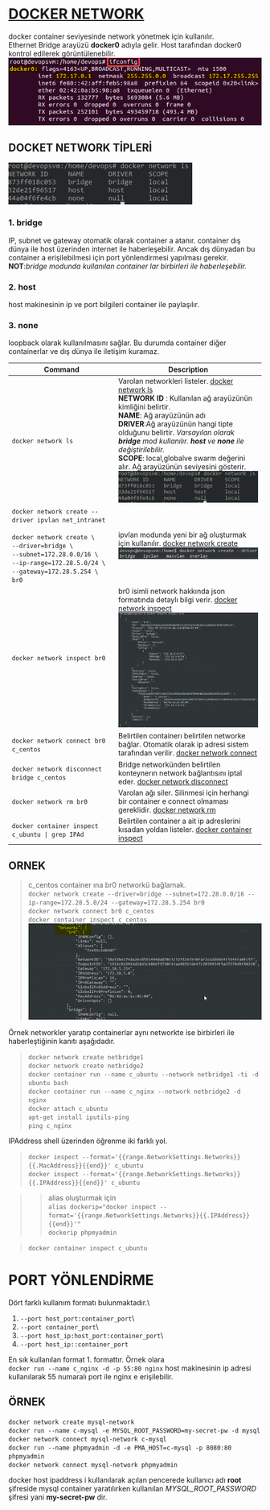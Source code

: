 # [DOCKER NETWORK](https://docs.docker.com/engine/reference/commandline/network/)

docker container seviyesinde network yönetmek için kullanılır.\
Ethernet Bridge arayüzü **docker0** adıyla gelir. Host tarafından docker0 kontrol edilerek görüntülenebilir.
![ifconfig](img/docker_network_p1.png)

## DOCKET NETWORK TİPLERİ
![ifconfig](img/docker_network_p2.png)
### **1. bridge**
IP, subnet ve gateway otomatik olarak container a atanır. container dış dünya ile host üzerinden internet ile haberleşebilir. Ancak dış dünyadan bu container a erişilebilmesi için port yönlendirmesi yapılması gerekir.\
**NOT**:*bridge modunda kullanılan container lar birbirleri ile haberleşebilir.*

### **2. host**
host makinesinin ip ve port bilgileri container ile paylaşılır.

### **3. none**
loopback olarak kullanılmasını sağlar. Bu durumda container diğer containerlar ve dış dünya ile iletişim kuramaz.

| Command        | Description |
| -------------- | ----------- |
| `docker network ls`  | Varolan networkleri listeler. [docker network ls](https://docs.docker.com/engine/reference/commandline/network_ls/)<br>**NETWORK ID** : Kullanılan ağ arayüzünün kimliğini belirtir.<br> **NAME**: Ağ arayüzünün adı<br>**DRIVER**:Ağ arayüzünün hangi tipte olduğunu belirtir. *Varsayılan olarak **bridge** mod kullanılır. **host** ve **none** ile değiştirilebilir.*<br>**SCOPE**: local,globalve swarm değerini alır. Ağ arayüzünün seviyesini gösterir.<br>![ifconfig](img/docker_network_p2.png)|
| `docker network create --driver ipvlan net_intranet` <br><br>`docker network create \`<br>`--driver=bridge \`<br>`--subnet=172.28.0.0/16 \`<br>`--ip-range=172.28.5.0/24 \`<br>`--gateway=172.28.5.254 \`<br>`br0`| ipvlan modunda yeni bir ağ oluşturmak için kullanılır. [docker network create](https://docs.docker.com/engine/reference/commandline/network_create/)<br>![ifconfig](img/docker_network_p3.png)|
| `docker network inspect br0`| br0 isimli network hakkında json formatında detaylı bilgi verir. [docker network inspect](https://docs.docker.com/engine/reference/commandline/network_inspect/)<br>![ifconfig](img/docker_network_p5.png)|
| `docker network connect br0 c_centos`| Belirtilen containerı belirtilen networke bağlar. Otomatik olarak ip adresi sistem tarafından verilir. [docker network connect](https://docs.docker.com/engine/reference/commandline/network_connect/)|
| `docker network disconnect bridge c_centos`|Bridge networkünden belirtilen konteynerın network bağlantısını iptal eder. [docker network disconnect](https://docs.docker.com/engine/reference/commandline/network_disconnect/)|
| `docker network rm br0`|Varolan ağı siler. Silinmesi için herhangi bir container e connect olmaması gereklidir. [docker network rm](https://docs.docker.com/engine/reference/commandline/network_rm/)|
| `docker container inspect c_ubuntu \| grep IPAd`|Belirtilen container a ait ip adreslerini kısadan yoldan listeler. [docker container inspect](https://docs.docker.com/engine/reference/commandline/container_inspect/)|


## ORNEK
> c_centos container ına br0 networkü bağlamak.\
`docker network create --driver=bridge --subnet=172.28.0.0/16 --ip-range=172.28.5.0/24 --gateway=172.28.5.254 br0`\
`docker network connect br0 c_centos`\
`docker container inspect c_centos`\
![ifconfig](img/docker_network_p4.png)

Örnek networkler yaratıp containerlar aynı networkte ise birbirleri ile haberleştiğinin kanıtı aşağıdadır.
>`docker network create netbridge1`\
`docker network create netbridge2`\
`docker container run --name c_ubuntu --network netbridge1 -ti -d ubuntu bash`\
`docker container run --name c_nginx --network netbridge2 -d nginx`\
`docker attach c_ubuntu`\
`apt-get install iputils-ping`\
`ping c_nginx`

IPAddress shell üzerinden öğrenme iki farklı yol.
>`docker inspect --format='{{range.NetworkSettings.Networks}}{{.MacAddress}}{{end}}' c_ubuntu`\
`docker inspect --format='{{range.NetworkSettings.Networks}}{{.IPAddress}}{{end}}' c_ubuntu`

>>alias oluşturmak için\
`alias dockerip="docker inspect --format='{{range.NetworkSettings.Networks}}{{.IPAddress}}{{end}}'"`\
`dockerip phpmyadmin`

>`docker container inspect c_ubuntu`

# PORT YÖNLENDİRME
Dört farklı kullanım formatı bulunmaktadır.\
1. `--port host_port:container_port`\
2. `--port container_port`\
3. `--port host_ip:host_port:container_port`\
4. `--port host_ip::container_port`

En sık kullanılan format 1. formattır. Örnek olara\
`docker run --name c_nginx -d -p 55:80 nginx`
host makinesinin ip adresi kullanılarak 55 numaralı port ile nginx e erişilebilir.

## ÖRNEK

`docker network create mysql-network`\
`docker run --name c-mysql -e MYSQL_ROOT_PASSWORD=my-secret-pw -d mysql` \
`docker network connect mysql-network c-mysql`\
`docker run --name phpmyadmin -d -e PMA_HOST=c-mysql -p 8080:80 phpmyadmin`\
`docker network connect mysql-network phpmyadmin`

docker host ipaddress i kullanılarak açılan pencerede kullanıcı adı **root** şifreside mysql container yaratılırken kullanılan *MYSQL_ROOT_PASSWORD* şifresi yani **my-secret-pw** dir.